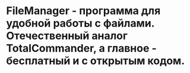 # FileManager - программа для удобной работы с файлами. Отечественный аналог TotalCommander, а главное - бесплатный и с открытым кодом.
